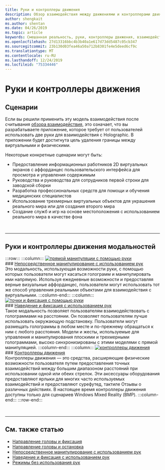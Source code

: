 ```yaml
---
title: Руки и контроллеры движения
description: Обзор взаимодействия между движениями и контроллерами движений
author: shengkait
ms.author: shentan
ms.date: 04/26/2019
ms.topic: article
keywords: Смешанная реальность, руки, контроллеры движения, взаимодействие, проектирование
ms.openlocfilehash: 27d13316bbc4b3b40a1e617d73dd5487c05cb347
ms.sourcegitcommit: 23b130d03fea46a50a712b8301fe4e5deed6cf9c
ms.translationtype: MT
ms.contentlocale: ru-RU
ms.lasthandoff: 12/24/2019
ms.locfileid: "75334446"
---
```

# <a name="hands-and-motion-controllers"></a>Руки и контроллеры движения
## <a name="scenarios"></a>Сценарии
Если вы решили применить эту модель взаимодействия после считывания [обзора взаимодействия](interaction-fundamentals.md), это означает, что вы разрабатываете приложение, которое требует от пользователей использовать две руки для взаимодействия с Holographic. В приложении будет достигнута цель удаления границы между виртуальными и физическими.

Некоторые конкретные сценарии могут быть:
* Предоставление информационных работников 2D виртуальных экранов с аффорданцес пользовательского интерфейса для просмотра и управления содержимым
* Руководства и руководства для сотрудников первой строки для заводской сборки
* Разработка профессиональных средств для помощи и обучения медицинских специалистов  
* Использование трехмерных виртуальных объектов для украшения реального мира или для создания второго мира 
* Создание служб и игр на основе местоположения с использованием реального мира в качестве фона

<br>

---

## <a name="hands-and-motion-controllers-modalities"></a>Руки и контроллеры движения модальностей

:::row:::
    :::column:::
       [![прямой манипуляции с помощью руки](images/hands-and-controllers-direct-manipulation.jpg)](direct-manipulation.md)<br>
       ### <a name="direct-manipulation-with-handsdirect-manipulationmdbr"></a>[Непосредственное манипулирование с использованием рук](direct-manipulation.md)<br>
       Это модальность, использующая возможности руки, с помощью которых пользователи могут касаться голограмм и манипулировать ими напрямую. Используя ежедневные возможности и предоставляя верные визуальные аффорданцес, пользователи могут использовать тот же способ управления реальными объектами для взаимодействия с виртуальными.
    :::column-end:::
    :::column:::
       [![точки и фиксация с помощью руки](images/hands-and-controllers-point-and-commit.jpg)](point-and-commit.md)<br>
        ### <a name="point-and-commit-with-handspoint-and-commitmdbr"></a>[Наведение и фиксация с использованием рук](point-and-commit.md)<br>
        Такое модальность позволяет пользователям взаимодействовать с голограммами на расстоянии. Он позволяет пользователям лучше использовать окружающую подстановку. Пользователи могут размещать голограммы в любом месте и по-прежнему обращаться к ним с любого расстояния. Модели и жесты, используемые для управления и манипулирования плоскими и трехмерными голограммами, высоко синхронизированы с этими моделями с прямой манипуляцией.
    :::column-end:::
    :::column:::
       [![контроллеры движения](images/hands-and-controllers-motion-controllers.jpg)](motion-controllers.md)<br>
       ### <a name="motion-controllersmotion-controllersmdbr"></a>[Контроллеры движения](motion-controllers.md)<br>
       Контроллеры движения — это средства, расширяющие физические возможности пользователя путем предоставления точных взаимодействий между большим диапазоном расстояний при использовании одной или обеих стрелок. Эти аксессуары оборудования предоставляют ярлыки для многих часто используемых взаимодействий и предоставляют сурефутед, тактиле Отзывы о различных действиях. В настоящее время контроллеры движения доступны только для сценариев Windows Mixed Reality (ВМР). 
    :::column-end:::
:::row-end:::

<br>

---

## <a name="see-also"></a>См. также статью
* [Направление головы и фиксация](gaze-and-commit.md)
* [Направление головы и остановка](gaze-and-dwell.md)
* [Непосредственное манипулирование с использованием рук](direct-manipulation.md)
* [Наведение и фиксация с использованием рук](point-and-commit.md)
* [Режимы без использования рук](hands-free.md)
